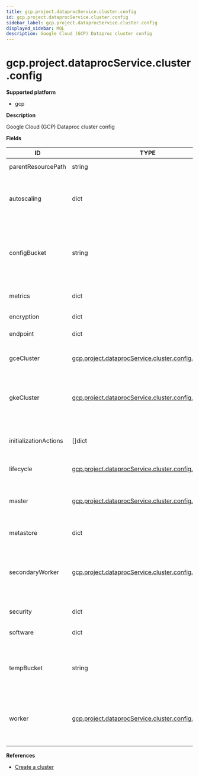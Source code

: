 ```yaml
---
title: gcp.project.dataprocService.cluster.config
id: gcp.project.dataprocService.cluster.config
sidebar_label: gcp.project.dataprocService.cluster.config
displayed_sidebar: MQL
description: Google Cloud (GCP) Dataproc cluster config
---
```


# gcp.project.dataprocService.cluster.config

**Supported platform**

- gcp

**Description**

Google Cloud (GCP) Dataproc cluster config

**Fields**

| ID                    | TYPE                                                                                                              | DESCRIPTION                                                                                      |
| --------------------- | ----------------------------------------------------------------------------------------------------------------- | ------------------------------------------------------------------------------------------------ |
| parentResourcePath    | string                                                                                                            | Parent resource path                                                                             |
| autoscaling           | dict                                                                                                              | Autoscaling configuration for the policy associated with the cluster                             |
| configBucket          | string                                                                                                            | Cloud Storage bucket used to stage job dependencies, config files, and job driver console output |
| metrics               | dict                                                                                                              | Dataproc metrics configuration                                                                   |
| encryption            | dict                                                                                                              | Encryption configuration                                                                         |
| endpoint              | dict                                                                                                              | Port/endpoint configuration                                                                      |
| gceCluster            | [gcp.project.dataprocService.cluster.config.gceCluster](gcp.project.dataprocservice.cluster.config.gcecluster.md) | Shared Compute Engine configuration                                                              |
| gkeCluster            | [gcp.project.dataprocService.cluster.config.gkeCluster](gcp.project.dataprocservice.cluster.config.gkecluster.md) | Kubernetes Engine config for Dataproc clusters deployed to Kubernetes                            |
| initializationActions | &#91;&#93;dict                                                                                                    | Commands to execute on each node after config is completed                                       |
| lifecycle             | [gcp.project.dataprocService.cluster.config.lifecycle](gcp.project.dataprocservice.cluster.config.lifecycle.md)   | Lifecycle configuration                                                                          |
| master                | [gcp.project.dataprocService.cluster.config.instance](gcp.project.dataprocservice.cluster.config.instance.md)     | Compute Engine config for the cluster's master instance                                          |
| metastore             | dict                                                                                                              | Metastore configuration                                                                          |
| secondaryWorker       | [gcp.project.dataprocService.cluster.config.instance](gcp.project.dataprocservice.cluster.config.instance.md)     | Compute Engine configuration for the cluster's secondary worker instances                        |
| security              | dict                                                                                                              | Security configuration                                                                           |
| software              | dict                                                                                                              | Cluster software configuration                                                                   |
| tempBucket            | string                                                                                                            | Cloud Storage bucket used to store ephemeral cluster and jobs data                               |
| worker                | [gcp.project.dataprocService.cluster.config.instance](gcp.project.dataprocservice.cluster.config.instance.md)     | Compute Engine configuration for the cluster's worker instances                                  |

**References**

- [Create a cluster](https://cloud.google.com/dataproc/docs/guides/create-cluster)
